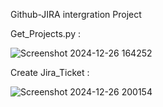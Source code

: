 Github-JIRA intergration Project

Get_Projects.py :

![Screenshot 2024-12-26 164252](https://github.com/user-attachments/assets/12450122-3ff8-422c-801e-6f0109d6f334)

Create Jira_Ticket :

![Screenshot 2024-12-26 200154](https://github.com/user-attachments/assets/acd0046a-1c27-4c4c-8d30-2c524270d4f1)
